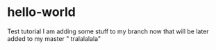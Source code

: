 # hello-world
Test tutorial
I am adding some stuff to my branch now that will be later added to my master " tralalalala"
